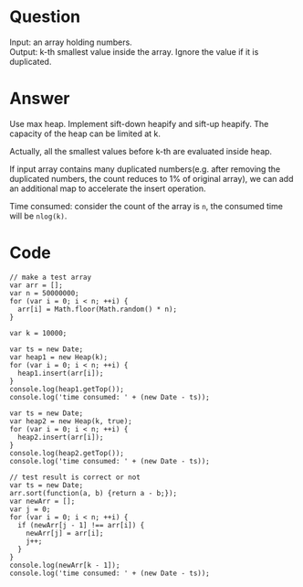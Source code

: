 # Question

Input: an array holding numbers.  
Output: k-th smallest value inside the array. Ignore the value if it is duplicated.

# Answer

Use max heap. Implement sift-down heapify and sift-up heapify. The capacity of the heap can be limited at k.

Actually, all the smallest values before k-th are evaluated inside heap.

If input array contains many duplicated numbers(e.g. after removing the duplicated numbers, the count reduces to 1% of original array), we can add an additional map to accelerate the insert operation.

Time consumed: consider the count of the array is `n`, the consumed time will be `nlog(k)`.

# Code

    // make a test array
    var arr = [];
    var n = 50000000;
    for (var i = 0; i < n; ++i) {
      arr[i] = Math.floor(Math.random() * n);
    }

    var k = 10000;

    var ts = new Date;
    var heap1 = new Heap(k);
    for (var i = 0; i < n; ++i) {
      heap1.insert(arr[i]);
    }
    console.log(heap1.getTop());
    console.log('time consumed: ' + (new Date - ts));

    var ts = new Date;
    var heap2 = new Heap(k, true);
    for (var i = 0; i < n; ++i) {
      heap2.insert(arr[i]);
    }
    console.log(heap2.getTop());
    console.log('time consumed: ' + (new Date - ts));

    // test result is correct or not
    var ts = new Date;
    arr.sort(function(a, b) {return a - b;});
    var newArr = [];
    var j = 0;
    for (var i = 0; i < n; ++i) {
      if (newArr[j - 1] !== arr[i]) {
        newArr[j] = arr[i];
        j++;
      }
    }
    console.log(newArr[k - 1]);
    console.log('time consumed: ' + (new Date - ts));